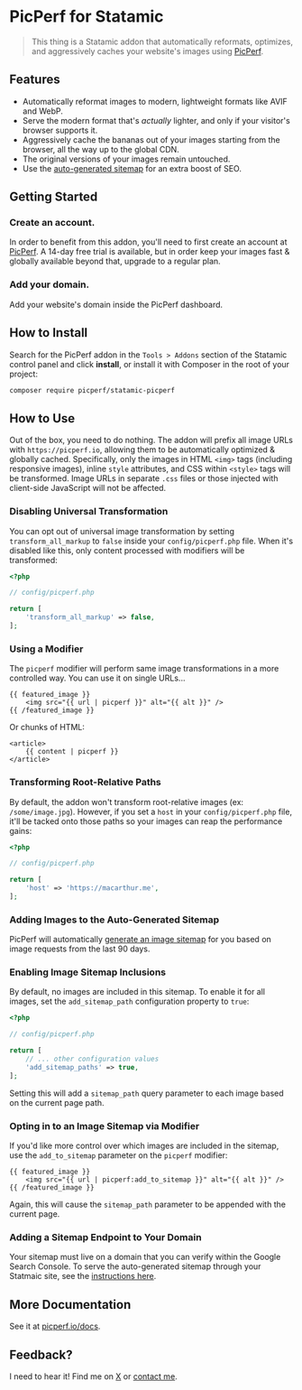 # PicPerf for Statamic

> This thing is a Statamic addon that automatically reformats, optimizes, and aggressively caches your website's images using [PicPerf](https://picperf.io).

## Features

- Automatically reformat images to modern, lightweight formats like AVIF and WebP.
- Serve the modern format that's _actually_ lighter, and only if your visitor's browser supports it.
- Aggressively cache the bananas out of your images starting from the browser, all the way up to the global CDN.
- The original versions of your images remain untouched.
- Use the [auto-generated sitemap](https://picperf.io/docs/sitemap) for an extra boost of SEO.

## Getting Started

### Create an account.

In order to benefit from this addon, you'll need to first create an account at [PicPerf](https://picperf.io). A 14-day free trial is available, but in order keep your images fast & globally available beyond that, upgrade to a regular plan.

### Add your domain.

Add your website's domain inside the PicPerf dashboard.

## How to Install

Search for the PicPerf addon in the `Tools > Addons` section of the Statamic control panel and click **install**, or install it with Composer in the root of your project:

```bash
composer require picperf/statamic-picperf
```

## How to Use

Out of the box, you need to do nothing. The addon will prefix all image URLs with `https://picperf.io`, allowing them to be automatically optimized & globally cached. Specifically, only the images in HTML `<img>` tags (including responsive images), inline `style` attributes, and CSS within `<style>` tags will be transformed. Image URLs in separate `.css` files or those injected with client-side JavaScript will not be affected.

### Disabling Universal Transformation

You can opt out of universal image transformation by setting `transform_all_markup` to `false` inside your `config/picperf.php` file. When it's disabled like this, only content processed with modifiers will be transformed:

```php
<?php

// config/picperf.php

return [
    'transform_all_markup' => false,
];
```

### Using a Modifier

The `picperf` modifier will perform same image transformations in a more controlled way. You can use it on single URLs...

```
{{ featured_image }}
    <img src="{{ url | picperf }}" alt="{{ alt }}" />
{{ /featured_image }}
```

Or chunks of HTML:

```
<article>
    {{ content | picperf }}
</article>
```

### Transforming Root-Relative Paths

By default, the addon won't transform root-relative images (ex: `/some/image.jpg`). However, if you set a `host` in your `config/picperf.php` file, it'll be tacked onto those paths so your images can reap the performance gains:

```php
<?php

// config/picperf.php

return [
    'host' => 'https://macarthur.me',
];
```

### Adding Images to the Auto-Generated Sitemap

PicPerf will automatically [generate an image sitemap](https://picperf.io/docs/sitemap) for you based on image requests from the last 90 days.

### Enabling Image Sitemap Inclusions

By default, no images are included in this sitemap. To enable it for all images, set the `add_sitemap_path` configuration property to `true`:

```php
<?php

// config/picperf.php

return [
    // ... other configuration values
    'add_sitemap_paths' => true,
];
```

Setting this will add a `sitemap_path` query parameter to each image based on the current page path.

### Opting in to an Image Sitemap via Modifier

If you'd like more control over which images are included in the sitemap, use the `add_to_sitemap` parameter on the `picperf` modifier:

```
{{ featured_image }}
    <img src="{{ url | picperf:add_to_sitemap }}" alt="{{ alt }}" />
{{ /featured_image }}
```

Again, this will cause the `sitemap_path` parameter to be appended with the current page.

### Adding a Sitemap Endpoint to Your Domain

Your sitemap must live on a domain that you can verify within the Google Search Console. To serve the auto-generated sitemap through your Statmaic site, see the [instructions here](https://picperf.io/docs/sitemap/endpoint#statamic-or-laravel).

## More Documentation

See it at [picperf.io/docs](https://picperf.io/docs).

## Feedback?

I need to hear it! Find me on [X](https://x.com/amacarthur) or [contact me](https://macarthur.me/contact/).
